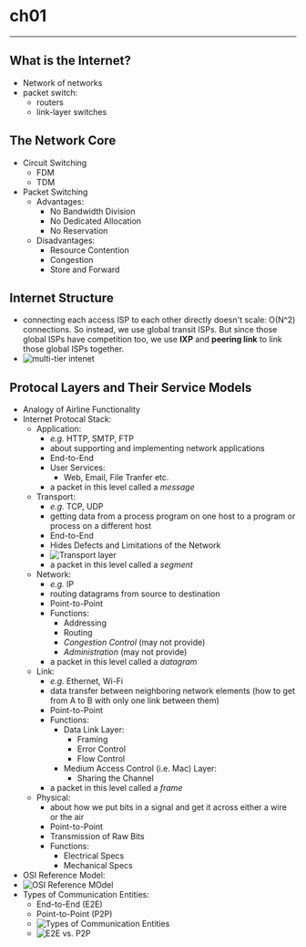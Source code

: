 # ch01
---
## What is the Internet?
- Network of networks
- packet switch:
  - routers
  - link-layer switches
## The Network Core
- Circuit Switching
  - FDM
  - TDM
- Packet Switching
  - Advantages:
    - No Bandwidth Division
    - No Dedicated Allocation
    - No Reservation
  - Disadvantages:
    - Resource Contention
    - Congestion
    - Store and Forward
## Internet Structure
- connecting each access ISP to each other directly doesn't scale: O(N^2) connections. So instead, we use global transit ISPs. But since those global ISPs have competition too, we use **IXP** and **peering link** to link those global ISPs together.
- ![multi-tier intenet](https://github.com/chopchap/computer-networking-a-top-down-approach/blob/main/images/Multi-Tier%20internet.png?raw=true)
## Protocal Layers and Their Service Models
- Analogy of Airline Functionality
- Internet Protocal Stack:
  - Application:
    - _e.g._ HTTP, SMTP, FTP
    - about supporting and implementing network applications
    - End-to-End
    - User Services:
      - Web, Email, File Tranfer etc.
    - a packet in this level called a _message_
  - Transport:
    - _e.g._ TCP, UDP
    - getting data from a process program on one host to a program or process on a different host
    - End-to-End
    - Hides Defects and Limitations of the Network
    - ![Transport layer](https://github.com/chopchap/computer-networking/blob/main/images/Transport%20Layer.png?raw=true)
    - a packet in this level called a _segment_
  - Network:
    - _e.g._ IP
    - routing datagrams from source to destination
    - Point-to-Point
    - Functions:
      - Addressing
      - Routing
      - _Congestion Control_ (may not provide)
      - _Administration_ (may not provide)
    - a packet in this level called a _datagram_
  - Link:
    - _e.g._ Ethernet, Wi-Fi
    - data transfer between neighboring network elements (how to get from A to B with only one link between them)
    - Point-to-Point
    - Functions:
      - Data Link Layer:
        - Framing
        - Error Control
        - Flow Control
      - Medium Access Control (i.e. Mac) Layer:
        - Sharing the Channel
    - a packet in this level called a _frame_
  - Physical:
    - about how we put bits in a signal and get it across either a wire or the air
    - Point-to-Point
    - Transmission of Raw Bits
    - Functions:
      - Electrical Specs
      - Mechanical Specs
- OSI Reference Model:
- ![OSI Reference MOdel](https://github.com/chopchap/computer-networking/blob/main/images/OSI%20reference%20model.png?raw=true)
- Types of Communication Entities:
  - End-to-End (E2E)
  - Point-to-Point (P2P)
  - ![Types of Communication Entities](https://github.com/chopchap/computer-networking/blob/main/images/Two%20Types%20of%20Communication%20Entities.png?raw=true)
  - ![E2E vs. P2P](https://github.com/chopchap/computer-networking/blob/main/images/E2E%20vs.%20P2P.png?raw=true)
